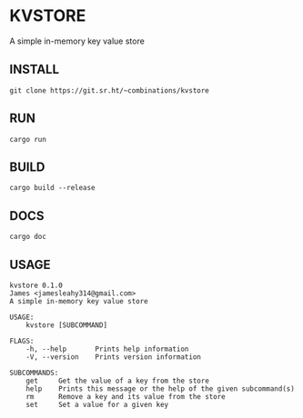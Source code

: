 KVSTORE
=


A simple in-memory key value store


## INSTALL

```
git clone https://git.sr.ht/~combinations/kvstore
```

## RUN

```
cargo run 
```

## BUILD

```
cargo build --release
```

## DOCS

```
cargo doc
```

## USAGE

```
kvstore 0.1.0
James <jamesleahy314@gmail.com>
A simple in-memory key value store

USAGE:
    kvstore [SUBCOMMAND]

FLAGS:
    -h, --help       Prints help information
    -V, --version    Prints version information

SUBCOMMANDS:
    get     Get the value of a key from the store
    help    Prints this message or the help of the given subcommand(s)
    rm      Remove a key and its value from the store
    set     Set a value for a given key

```
